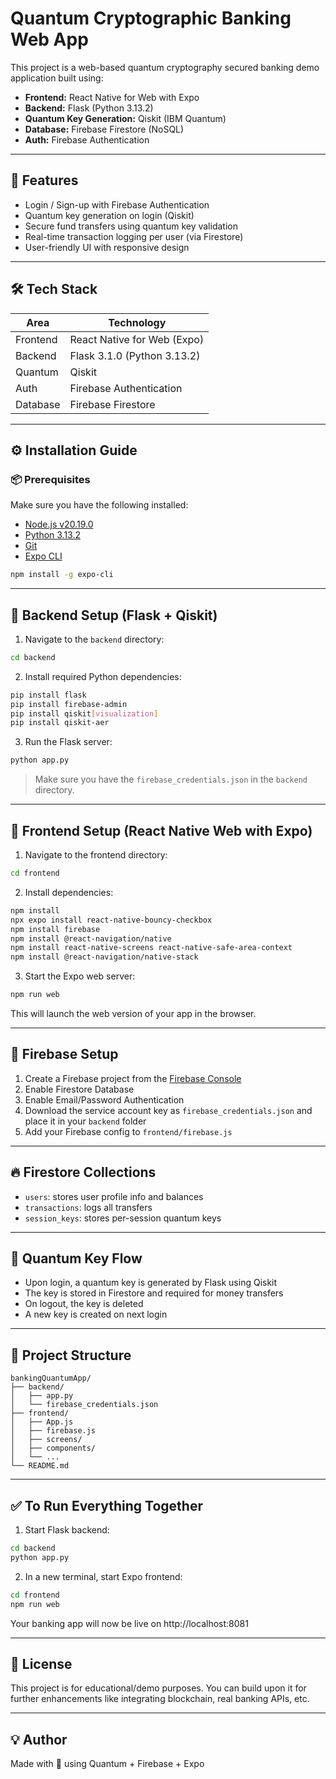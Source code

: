 # Quantum Cryptographic Banking Web App

This project is a web-based quantum cryptography secured banking demo application built using:

- **Frontend:** React Native for Web with Expo
- **Backend:** Flask (Python 3.13.2)
- **Quantum Key Generation:** Qiskit (IBM Quantum)
- **Database:** Firebase Firestore (NoSQL)
- **Auth:** Firebase Authentication

---

## 🚀 Features

- Login / Sign-up with Firebase Authentication
- Quantum key generation on login (Qiskit)
- Secure fund transfers using quantum key validation
- Real-time transaction logging per user (via Firestore)
- User-friendly UI with responsive design

---

## 🛠️ Tech Stack

| Area       | Technology               |
|------------|---------------------------|
| Frontend   | React Native for Web (Expo) |
| Backend    | Flask 3.1.0 (Python 3.13.2) |
| Quantum    | Qiskit                     |
| Auth       | Firebase Authentication    |
| Database   | Firebase Firestore         |

---

## ⚙️ Installation Guide

### 📦 Prerequisites

Make sure you have the following installed:

- [Node.js v20.19.0](https://nodejs.org/en/)
- [Python 3.13.2](https://www.python.org/downloads/)
- [Git](https://git-scm.com/)
- [Expo CLI](https://docs.expo.dev/get-started/installation/)

```bash
npm install -g expo-cli
```

---

## 🧮 Backend Setup (Flask + Qiskit)

1. Navigate to the `backend` directory:

```bash
cd backend
```

2. Install required Python dependencies:

```bash
pip install flask
pip install firebase-admin
pip install qiskit[visualization]
pip install qiskit-aer
```

3. Run the Flask server:

```bash
python app.py
```

> Make sure you have the `firebase_credentials.json` in the `backend` directory.

---

## 🎨 Frontend Setup (React Native Web with Expo)

1. Navigate to the frontend directory:

```bash
cd frontend
```

2. Install dependencies:

```bash
npm install
npx expo install react-native-bouncy-checkbox
npm install firebase
npm install @react-navigation/native
npm install react-native-screens react-native-safe-area-context
npm install @react-navigation/native-stack
```

3. Start the Expo web server:

```bash
npm run web
```

This will launch the web version of your app in the browser.

---

## 🔐 Firebase Setup

1. Create a Firebase project from the [Firebase Console](https://console.firebase.google.com/)
2. Enable Firestore Database
3. Enable Email/Password Authentication
4. Download the service account key as `firebase_credentials.json` and place it in your `backend` folder
5. Add your Firebase config to `frontend/firebase.js`

---

## 🔥 Firestore Collections

- `users`: stores user profile info and balances
- `transactions`: logs all transfers
- `session_keys`: stores per-session quantum keys

---

## 🧠 Quantum Key Flow

- Upon login, a quantum key is generated by Flask using Qiskit
- The key is stored in Firestore and required for money transfers
- On logout, the key is deleted
- A new key is created on next login

---

## 📁 Project Structure

```
bankingQuantumApp/
├── backend/
│   ├── app.py
│   └── firebase_credentials.json
├── frontend/
│   ├── App.js
│   ├── firebase.js
│   ├── screens/
│   ├── components/
│   └── ...
└── README.md
```

---

## ✅ To Run Everything Together

1. Start Flask backend:
```bash
cd backend
python app.py
```

2. In a new terminal, start Expo frontend:
```bash
cd frontend
npm run web
```

Your banking app will now be live on http://localhost:8081

---

## 🧊 License

This project is for educational/demo purposes. You can build upon it for further enhancements like integrating blockchain, real banking APIs, etc.

---

## 💡 Author

Made with 💙 using Quantum + Firebase + Expo